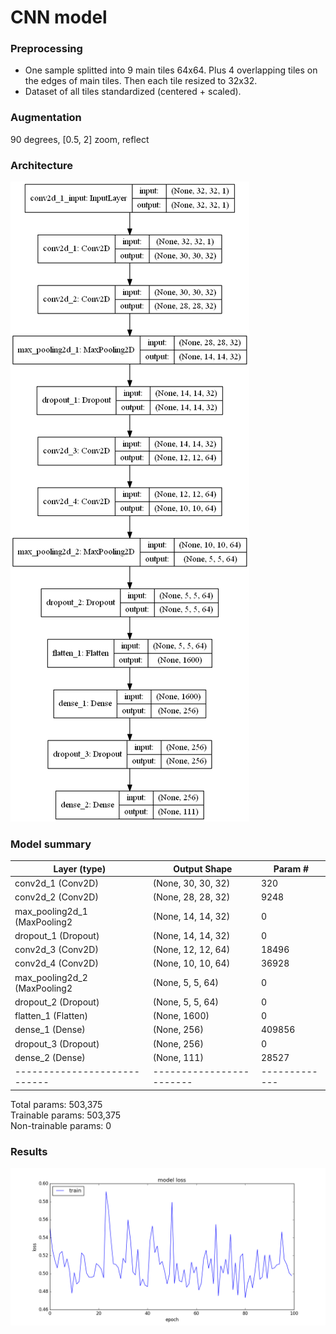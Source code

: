 # CNN model
### Preprocessing
* One sample splitted into 9 main tiles 64x64. Plus 4 overlapping
  tiles on the edges of main tiles. Then each tile resized to 32x32.
* Dataset of all tiles standardized (centered + scaled).
### Augmentation
90 degrees, [0.5, 2] zoom, reflect
### Architecture
![Architecture](architecture.png)
### Model summary
Layer (type)                | Output Shape           |   Param #   
----------------------------|------------------------|-------------
conv2d_1 (Conv2D)           | (None, 30, 30, 32)     |   320       
conv2d_2 (Conv2D)           | (None, 28, 28, 32)     |   9248      
max_pooling2d_1 (MaxPooling2| (None, 14, 14, 32)     |   0         
dropout_1 (Dropout)         | (None, 14, 14, 32)     |   0         
conv2d_3 (Conv2D)           | (None, 12, 12, 64)     |   18496     
conv2d_4 (Conv2D)           | (None, 10, 10, 64)     |   36928     
max_pooling2d_2 (MaxPooling2| (None, 5, 5, 64)       |   0         
dropout_2 (Dropout)         | (None, 5, 5, 64)       |   0         
flatten_1 (Flatten)         | (None, 1600)           |   0         
dense_1 (Dense)             | (None, 256)            |   409856    
dropout_3 (Dropout)         | (None, 256)            |   0         
dense_2 (Dense)             | (None, 111)            |   28527     
----------------------------|------------------------|-------------
Total params: 503,375  
Trainable params: 503,375  
Non-trainable params: 0  
### Results
![Loss plot](loss.png)
